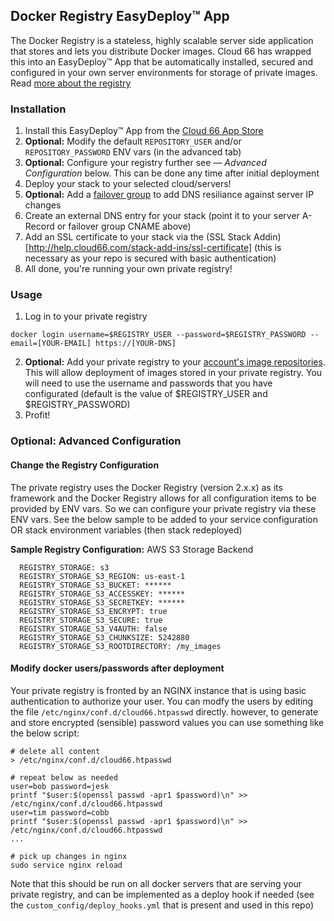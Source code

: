 ## Docker Registry EasyDeploy&trade; App

The Docker Registry is a stateless, highly scalable server side application that stores and lets you distribute Docker images. Cloud 66 has wrapped this into an EasyDeploy&trade; App that be automatically installed, secured and configured in your own server environments for storage of private images. Read [more about the registry](https://docs.docker.com/registry/)

### Installation 
1. Install this EasyDeploy&trade; App from the [Cloud 66 App Store](https://app.cloud66.com/easydeploys)
2. **Optional:** Modify the default `REPOSITORY_USER` and/or `REPOSITORY_PASSWORD` ENV vars (in the advanced tab)
3. **Optional:** Configure your registry further see — *Advanced Configuration* below. This can be done any time after initial deployment
4. Deploy your stack to your selected cloud/servers!
6. **Optional:** Add a [failover group](http://help.cloud66.com/network/failover-groups) to add DNS resiliance against server IP changes
7. Create an external DNS entry for your stack (point it to your server A-Record or failover group CNAME above)
8. Add an SSL certificate to your stack via the (SSL Stack Addin)[http://help.cloud66.com/stack-add-ins/ssl-certificate] (this is necessary as your repo is secured with basic authentication)
9. All done, you're running your own private registry!

### Usage
1. Log in to your private registry
```
docker login username=$REGISTRY_USER --password=$REGISTRY_PASSWORD --email=[YOUR-EMAIL] https://[YOUR-DNS] 
```
2. **Optional:** Add your private registry to your [account's image repositories](https://app.cloud66.com/image_repositories). This will allow deployment of images stored in your private registry. You will need to use the username and passwords that you have configurated (default is the value of $REGISTRY_USER and $REGISTRY_PASSWORD)
3. Profit! 

### Optional: Advanced Configuration 

#### Change the Registry Configuration

The private registry uses the Docker Registry (version 2.x.x) as its framework and the Docker Registry allows for all configuration items to be provided by ENV vars. So we can configure your private registry via these ENV vars. See the below sample to be added to your service configuration OR stack environment variables (then stack redeployed)

__Sample Registry Configuration:__ AWS S3 Storage Backend
```
  REGISTRY_STORAGE: s3
  REGISTRY_STORAGE_S3_REGION: us-east-1
  REGISTRY_STORAGE_S3_BUCKET: ****** 
  REGISTRY_STORAGE_S3_ACCESSKEY: ****** 
  REGISTRY_STORAGE_S3_SECRETKEY: ******
  REGISTRY_STORAGE_S3_ENCRYPT: true
  REGISTRY_STORAGE_S3_SECURE: true
  REGISTRY_STORAGE_S3_V4AUTH: false
  REGISTRY_STORAGE_S3_CHUNKSIZE: 5242880
  REGISTRY_STORAGE_S3_ROOTDIRECTORY: /my_images
```

#### Modify docker users/passwords after deployment

Your private registry is fronted by an NGINX instance that is using basic authentication to authorize your user.
You can modfy the users by editing the file `/etc/nginx/conf.d/cloud66.htpasswd` directly. 
however, to generate and store encrypted (sensible) password values you can use something like the below script:
```
# delete all content
> /etc/nginx/conf.d/cloud66.htpasswd

# repeat below as needed
user=bob password=jesk
printf "$user:$(openssl passwd -apr1 $password)\n" >> /etc/nginx/conf.d/cloud66.htpasswd
user=tim password=cobb 
printf "$user:$(openssl passwd -apr1 $password)\n" >> /etc/nginx/conf.d/cloud66.htpasswd
...

# pick up changes in nginx
sudo service nginx reload
```
Note that this should be run on all docker servers that are serving your private registry, and can be implemented as a deploy hook if needed (see the `custom_config/deploy_hooks.yml` that is present and used in this repo)
